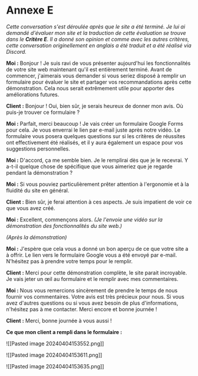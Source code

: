 # Annexe E

*Cette conversation s'est déroulée après que le site a été terminé. Je lui ai demandé d'évaluer mon site et la traduction de cette évaluation se trouve dans le **Critère E**. Il a donné son opinion et comme avec les autres critères, cette conversation originellement en anglais a été traduit et a été réalisé via Discord.*

**Moi :** Bonjour ! Je suis ravi de vous présenter aujourd'hui les fonctionnalités de votre site web maintenant qu'il est entièrement terminé. Avant de commencer, j'aimerais vous demander si vous seriez disposé à remplir un formulaire pour évaluer le site et partager vos recommandations après cette démonstration. Cela nous serait extrêmement utile pour apporter des améliorations futures.

**Client :** Bonjour ! Oui, bien sûr, je serais heureux de donner mon avis. Où puis-je trouver ce formulaire ?

**Moi :** Parfait, merci beaucoup ! Je vais créer un formulaire Google Forms pour cela. Je vous enverrai le lien par e-mail juste après notre vidéo. Le formulaire vous posera quelques questions sur si les critères de réussites ont effectivement été réalisés, et il y aura également un espace pour vos suggestions personnelles.

**Moi :** D'accord, ça me semble bien. Je le remplirai dès que je le recevrai. Y a-t-il quelque chose de spécifique que vous aimeriez que je regarde pendant la démonstration ?

**Moi :** Si vous pouviez particulièrement prêter attention à l'ergonomie et à la fluidité du site en général.

**Client :** Bien sûr, je ferai attention à ces aspects. Je suis impatient de voir ce que vous avez créé.

**Moi :** Excellent, commençons alors. *(Je l'envoie une vidéo sur la démonstration des fonctionnalités du site web.)*

*(Après la démonstration)*

**Moi :** J'espère que cela vous a donné un bon aperçu de ce que votre site a à offrir. Le lien vers le formulaire Google vous a été envoyé par e-mail. N'hésitez pas à prendre votre temps pour le remplir.

**Client :** Merci pour cette démonstration complète, le site parait incroyable. Je vais jeter un œil au formulaire et le remplir avec mes commentaires. 

**Moi :** Nous vous remercions sincèrement de prendre le temps de nous fournir vos commentaires. Votre avis est très précieux pour nous. Si vous avez d'autres questions ou si vous avez besoin de plus d'informations, n'hésitez pas à me contacter. Merci encore et bonne journée !

**Client :** Merci, bonne journée à vous aussi !


**Ce que mon client a rempli dans le formulaire :**

![[Pasted image 20240404153552.png]]

![[Pasted image 20240404153611.png]]

![[Pasted image 20240404153635.png]]

